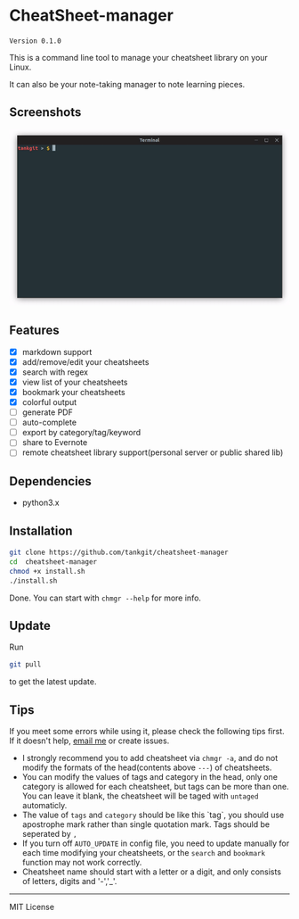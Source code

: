 # CheatSheet-manager

`Version 0.1.0`

This is a command line tool to manage your cheatsheet library on your Linux.

It can also be your note-taking manager to note learning pieces.

## Screenshots

![](demo.gif)

## Features

- [x] markdown support
- [x] add/remove/edit your cheatsheets
- [x] search with regex
- [x] view list of your cheatsheets
- [x] bookmark your cheatsheets
- [x] colorful output
- [ ] generate PDF
- [ ] auto-complete
- [ ] export by category/tag/keyword
- [ ] share to Evernote
- [ ] remote cheatsheet library support(personal server or public shared lib)

## Dependencies

- python3.x

## Installation

```bash
git clone https://github.com/tankgit/cheatsheet-manager
cd  cheatsheet-manager
chmod +x install.sh
./install.sh
```

Done. You can start with `chmgr --help` for more info.

## Update

Run 
```bash
git pull
```
to get the latest update.

## Tips

If you meet some errors while using it, please check the following tips first. If it doesn't help, [email me](derektanko@gmail.com) or create issues. 

- I strongly recommend you to add cheatsheet via `chmgr -a`, and do not modify the formats of the head(contents above `---`) of cheatsheets.
- You can modify the values of tags and category in the head, only one category is allowed for each cheatsheet, but tags can be more than one. You can leave it blank, the cheatsheet will be taged with `untaged` automaticly.
- The value of `tags` and `category` should be like this \`tag\`, you should use apostrophe mark rather than single quotation mark. Tags should be seperated by `,`
- If you turn off `AUTO_UPDATE` in config file, you need to update manually for each time modifying your cheatsheets, or the `search` and `bookmark` function may not work correctly. 
- Cheatsheet name should start with a letter or a digit, and only consists of letters, digits and '-','_'.

---
MIT License